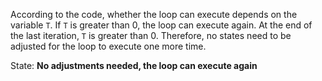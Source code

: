 According to the code, whether the loop can execute depends on the variable `T`. If `T` is greater than 0, the loop can execute again. At the end of the last iteration, `T` is greater than 0. Therefore, no states need to be adjusted for the loop to execute one more time.

State: **No adjustments needed, the loop can execute again**
